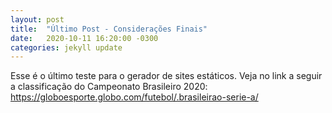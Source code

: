 ```yaml
---
layout: post
title:  "Último Post - Considerações Finais"
date:   2020-10-11 16:20:00 -0300
categories: jekyll update
---
```


Esse é o último teste para o gerador de sites estáticos. Veja no link a seguir a classificação do Campeonato Brasileiro 2020: https://globoesporte.globo.com/futebol/.brasileirao-serie-a/